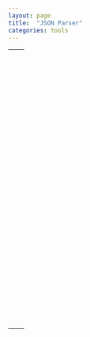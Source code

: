 ```yaml
---
layout: page
title:  "JSON Parser"
categories: tools
---
```


<link rel="stylesheet" type="text/css" href="http://duyetdev.github.io/json-tools/css/jsoneditor.min.css">

<table border="0" style="width:100%">
	<tr>
		<td colspan="2">
			<div id="errorMessage" style="font-weight: 700; color: #fdfdfd; border: 1px solid #D14; padding: 10px; margin-bottom: 5px;background: #D14; display:none"></div>
		</td>
	</tr>
	<tr>
		<td width="50%"><div id="jsoneditor" style="width: 100%; height: 550px;"></div></td>
		<td width="50%"><div id="jsonview" style="width: 100%; height: 550px;"></div></td>
	</tr>
</table>

<script type="text/javascript" src="http://duyetdev.github.io/json-tools/js/jsoneditor.js"></script>

<script>
var error = {
	show: function(mess) {
		document.getElementById('errorMessage').innerHTML = mess;
		document.getElementById('errorMessage').style.display = 'block';
	},

	hide: function() {
		document.getElementById('errorMessage').innerHTML = '';
		document.getElementById('errorMessage').style.display = 'none';
	}
}

var jsonEditorOptions = {
	mode: 'code',
	error: function (err) {
		error.show(err.toString());
	}, 
	change: function() {
		error.hide();

		if (jsoneditor) {
			try {
				jsonview.set(jsoneditor.get());
			} catch (e) {
				error.show(e)
				console.log(e)
			}
		}
	}
};

var jsonVoewOptions = {
	mode: 'view',
	modes: [ 'tree', 'view', 'form', 'code', 'text' ]
};

var jsoneditorContainer = document.getElementById("jsoneditor");
var jsonviewContainer = document.getElementById("jsonview");

// set json
var json = {
    "Array": [1, 2, 3],
    "Boolean": true,
    "Null": null,
    "Number": 123,
    "Object": {"a": "b", "c": 'd'},
    "String": "Hello World"
};

var jsoneditor = new JSONEditor(jsoneditorContainer, jsonEditorOptions, json);
var jsonview = new JSONEditor(jsonviewContainer, jsonVoewOptions, json);

</script>
